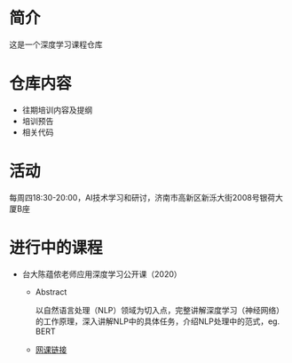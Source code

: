 # 简介
这是一个深度学习课程仓库
# 仓库内容
- 往期培训内容及提纲
- 培训预告
- 相关代码
# 活动
每周四18:30-20:00，AI技术学习和研讨，济南市高新区新泺大街2008号银荷大厦B座
# 进行中的课程
- 台大陈蕴侬老师应用深度学习公开课（2020）
    - Abstract
 
         以自然语言处理（NLP）领域为切入点，完整讲解深度学习（神经网络）的工作原理，深入讲解NLP中的具体任务，介绍NLP处理中的范式，eg. BERT
   - [网课链接](https://www.bilibili.com/video/BV1Mi4y1V7A1?p=5)

